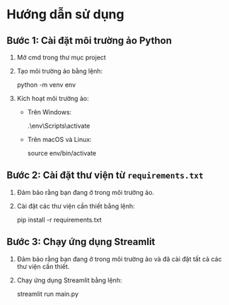 # Hướng dẫn sử dụng

## Bước 1: Cài đặt môi trường ảo Python

1. Mở cmd trong thư mục project
3. Tạo môi trường ảo bằng lệnh:

    python -m venv env

4. Kích hoạt môi trường ảo:
    - Trên Windows:
 
        .\env\Scripts\activate

    - Trên macOS và Linux:

        source env/bin/activate


## Bước 2: Cài đặt thư viện từ `requirements.txt`

1. Đảm bảo rằng bạn đang ở trong môi trường ảo.
2. Cài đặt các thư viện cần thiết bằng lệnh:

    pip install -r requirements.txt


## Bước 3: Chạy ứng dụng Streamlit

1. Đảm bảo rằng bạn đang ở trong môi trường ảo và đã cài đặt tất cả các thư viện cần thiết.
2. Chạy ứng dụng Streamlit bằng lệnh:

    streamlit run main.py

